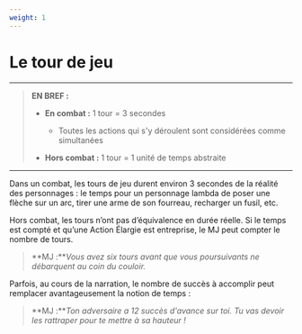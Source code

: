 ```yaml
---
weight: 1
---
```


# Le tour de jeu

-----
>**EN BREF :**
>
>* **En combat :** 1 tour = 3 secondes
>   *  Toutes les actions qui s'y déroulent sont considérées comme simultanées
>
>* **Hors combat :** 1 tour = 1 unité de temps abstraite
-----

Dans un combat, les tours de jeu durent environ 3 secondes de la réalité des personnages : le temps pour un personnage lambda de poser une flèche sur un arc, tirer une arme de son fourreau, recharger un fusil, etc.

Hors combat, les tours n’ont pas d’équivalence en durée réelle.
Si le temps est compté et qu’une Action Élargie est entreprise, le MJ peut compter le nombre de tours.

>**MJ :***Vous avez six tours avant que vous poursuivants ne débarquent au coin du couloir.*

Parfois, au cours de la narration, le nombre de succès à accomplir peut remplacer avantageusement la notion de temps :

>**MJ :***Ton adversaire a 12 succès d'avance sur toi. Tu vas devoir les rattraper pour te mettre à sa hauteur !*